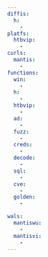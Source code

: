 ```yaml
---
diffis:
  h:
    -
platfs:
  htbvip:
    -
curls:
  mantis:
    -
functions:
  win:
    -
  h:
    -
  htbvip:
    -
  ad:
    -
  fuzz:
    -
  creds:
    -
  decode:
    -
  sql:
    -
  cve:
    -
  golden:
    -

wals:
  mantiswu:
    -
  mantisvi:
    -
---
```

